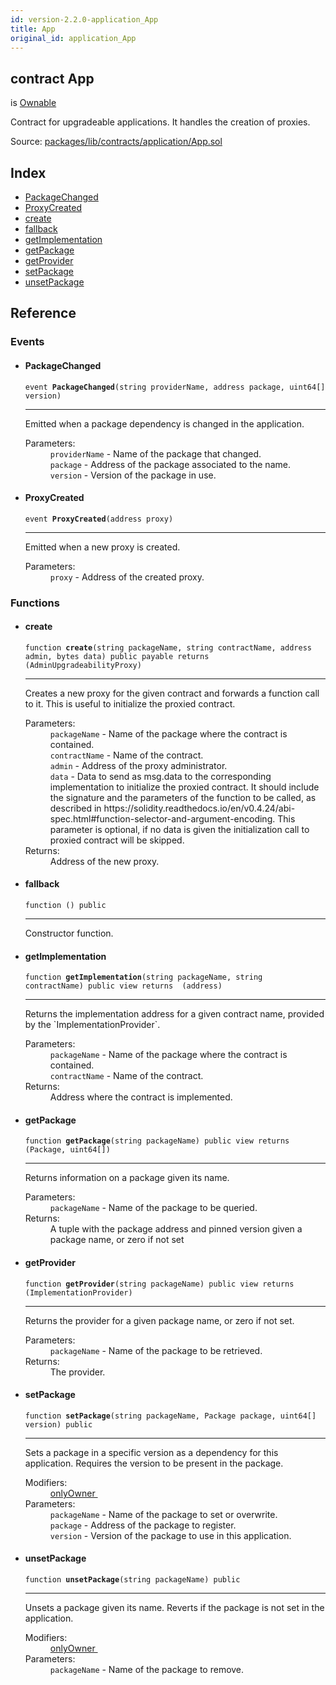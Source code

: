 ```yaml
---
id: version-2.2.0-application_App
title: App
original_id: application_App
---
```


<div class="contract-doc"><div class="contract"><h2 class="contract-header"><span class="contract-kind">contract</span> App</h2><p class="base-contracts"><span>is</span> <a href="openzeppelin-solidity_ownership_Ownable.html">Ownable</a></p><p class="description">Contract for upgradeable applications. It handles the creation of proxies.</p><div class="source">Source: <a href="https://github.com/zeppelinos/zos/blob/v2.2.0/packages/lib/contracts/application/App.sol" target="_blank">packages/lib/contracts/application/App.sol</a></div></div><div class="index"><h2>Index</h2><ul><li><a href="application_App.html#PackageChanged">PackageChanged</a></li><li><a href="application_App.html#ProxyCreated">ProxyCreated</a></li><li><a href="application_App.html#create">create</a></li><li><a href="application_App.html#">fallback</a></li><li><a href="application_App.html#getImplementation">getImplementation</a></li><li><a href="application_App.html#getPackage">getPackage</a></li><li><a href="application_App.html#getProvider">getProvider</a></li><li><a href="application_App.html#setPackage">setPackage</a></li><li><a href="application_App.html#unsetPackage">unsetPackage</a></li></ul></div><div class="reference"><h2>Reference</h2><div class="events"><h3>Events</h3><ul><li><div class="item event"><span id="PackageChanged" class="anchor-marker"></span><h4 class="name">PackageChanged</h4><div class="body"><code class="signature">event <strong>PackageChanged</strong><span>(string providerName, address package, uint64[] version) </span></code><hr/><div class="description"><p>Emitted when a package dependency is changed in the application.</p></div><dl><dt><span class="label-parameters">Parameters:</span></dt><dd><div><code>providerName</code> - Name of the package that changed.</div><div><code>package</code> - Address of the package associated to the name.</div><div><code>version</code> - Version of the package in use.</div></dd></dl></div></div></li><li><div class="item event"><span id="ProxyCreated" class="anchor-marker"></span><h4 class="name">ProxyCreated</h4><div class="body"><code class="signature">event <strong>ProxyCreated</strong><span>(address proxy) </span></code><hr/><div class="description"><p>Emitted when a new proxy is created.</p></div><dl><dt><span class="label-parameters">Parameters:</span></dt><dd><div><code>proxy</code> - Address of the created proxy.</div></dd></dl></div></div></li></ul></div><div class="functions"><h3>Functions</h3><ul><li><div class="item function"><span id="create" class="anchor-marker"></span><h4 class="name">create</h4><div class="body"><code class="signature">function <strong>create</strong><span>(string packageName, string contractName, address admin, bytes data) </span><span>public </span><span>payable </span><span>returns  (AdminUpgradeabilityProxy) </span></code><hr/><div class="description"><p>Creates a new proxy for the given contract and forwards a function call to it. This is useful to initialize the proxied contract.</p></div><dl><dt><span class="label-parameters">Parameters:</span></dt><dd><div><code>packageName</code> - Name of the package where the contract is contained.</div><div><code>contractName</code> - Name of the contract.</div><div><code>admin</code> - Address of the proxy administrator.</div><div><code>data</code> - Data to send as msg.data to the corresponding implementation to initialize the proxied contract. It should include the signature and the parameters of the function to be called, as described in https://solidity.readthedocs.io/en/v0.4.24/abi-spec.html#function-selector-and-argument-encoding. This parameter is optional, if no data is given the initialization call to proxied contract will be skipped.</div></dd><dt><span class="label-return">Returns:</span></dt><dd>Address of the new proxy.</dd></dl></div></div></li><li><div class="item function"><span id="fallback" class="anchor-marker"></span><h4 class="name">fallback</h4><div class="body"><code class="signature">function <strong></strong><span>() </span><span>public </span></code><hr/><div class="description"><p>Constructor function.</p></div></div></div></li><li><div class="item function"><span id="getImplementation" class="anchor-marker"></span><h4 class="name">getImplementation</h4><div class="body"><code class="signature">function <strong>getImplementation</strong><span>(string packageName, string contractName) </span><span>public </span><span>view </span><span>returns  (address) </span></code><hr/><div class="description"><p>Returns the implementation address for a given contract name, provided by the `ImplementationProvider`.</p></div><dl><dt><span class="label-parameters">Parameters:</span></dt><dd><div><code>packageName</code> - Name of the package where the contract is contained.</div><div><code>contractName</code> - Name of the contract.</div></dd><dt><span class="label-return">Returns:</span></dt><dd>Address where the contract is implemented.</dd></dl></div></div></li><li><div class="item function"><span id="getPackage" class="anchor-marker"></span><h4 class="name">getPackage</h4><div class="body"><code class="signature">function <strong>getPackage</strong><span>(string packageName) </span><span>public </span><span>view </span><span>returns  (Package, uint64[]) </span></code><hr/><div class="description"><p>Returns information on a package given its name.</p></div><dl><dt><span class="label-parameters">Parameters:</span></dt><dd><div><code>packageName</code> - Name of the package to be queried.</div></dd><dt><span class="label-return">Returns:</span></dt><dd>A tuple with the package address and pinned version given a package name, or zero if not set</dd></dl></div></div></li><li><div class="item function"><span id="getProvider" class="anchor-marker"></span><h4 class="name">getProvider</h4><div class="body"><code class="signature">function <strong>getProvider</strong><span>(string packageName) </span><span>public </span><span>view </span><span>returns  (ImplementationProvider) </span></code><hr/><div class="description"><p>Returns the provider for a given package name, or zero if not set.</p></div><dl><dt><span class="label-parameters">Parameters:</span></dt><dd><div><code>packageName</code> - Name of the package to be retrieved.</div></dd><dt><span class="label-return">Returns:</span></dt><dd>The provider.</dd></dl></div></div></li><li><div class="item function"><span id="setPackage" class="anchor-marker"></span><h4 class="name">setPackage</h4><div class="body"><code class="signature">function <strong>setPackage</strong><span>(string packageName, Package package, uint64[] version) </span><span>public </span></code><hr/><div class="description"><p>Sets a package in a specific version as a dependency for this application. Requires the version to be present in the package.</p></div><dl><dt><span class="label-modifiers">Modifiers:</span></dt><dd><a href="openzeppelin-solidity_ownership_Ownable.html#onlyOwner">onlyOwner </a></dd><dt><span class="label-parameters">Parameters:</span></dt><dd><div><code>packageName</code> - Name of the package to set or overwrite.</div><div><code>package</code> - Address of the package to register.</div><div><code>version</code> - Version of the package to use in this application.</div></dd></dl></div></div></li><li><div class="item function"><span id="unsetPackage" class="anchor-marker"></span><h4 class="name">unsetPackage</h4><div class="body"><code class="signature">function <strong>unsetPackage</strong><span>(string packageName) </span><span>public </span></code><hr/><div class="description"><p>Unsets a package given its name. Reverts if the package is not set in the application.</p></div><dl><dt><span class="label-modifiers">Modifiers:</span></dt><dd><a href="openzeppelin-solidity_ownership_Ownable.html#onlyOwner">onlyOwner </a></dd><dt><span class="label-parameters">Parameters:</span></dt><dd><div><code>packageName</code> - Name of the package to remove.</div></dd></dl></div></div></li></ul></div></div></div>
